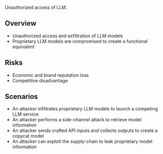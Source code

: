 Unauthorized access of LLM.

## Overview

- Unauthorized access and exfiltration of LLM models
- Proprietary LLM models are compromised to create a functional equivalent

## Risks

- Economic and brand reputation loss
- Competitive disadvantage

## Scenarios

- An attacker infiltrates proprietary LLM models to launch a competing LLM service
- An attacker performs a side-channel attack to retrieve model information
- An attacker sends crafted API inputs and collects outputs to create a copycat model
- An attacker can exploit the supply-chain to leak proprietary model information
